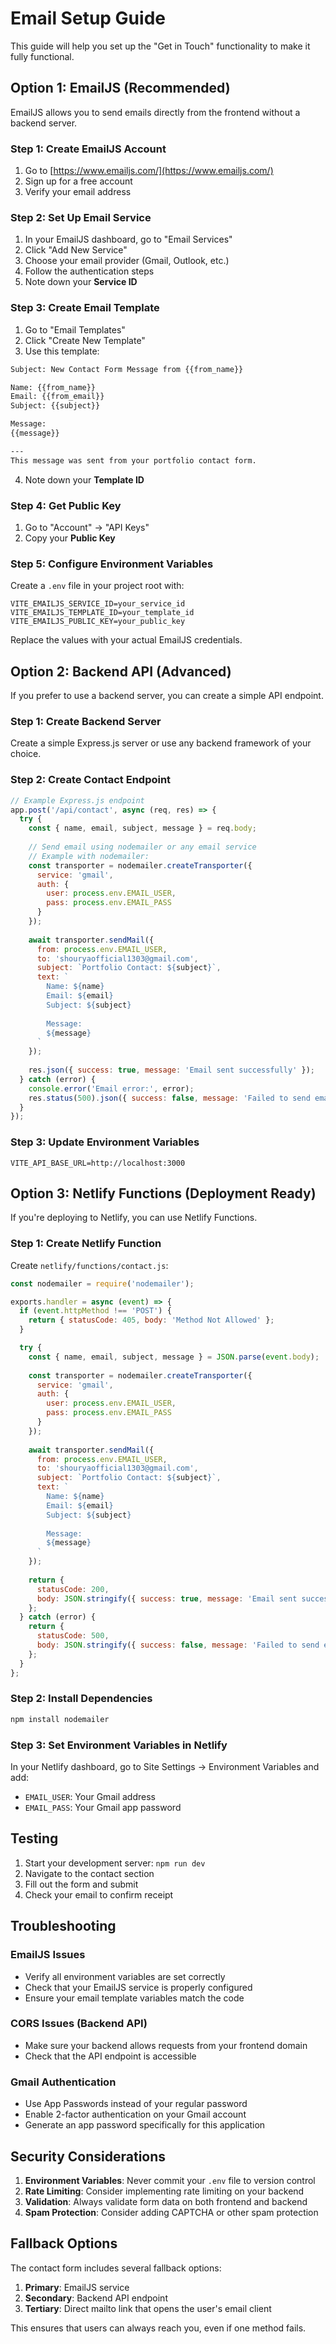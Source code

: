 # Email Setup Guide

This guide will help you set up the "Get in Touch" functionality to make it fully functional.

## Option 1: EmailJS (Recommended)

EmailJS allows you to send emails directly from the frontend without a backend server.

### Step 1: Create EmailJS Account
1. Go to [https://www.emailjs.com/](https://www.emailjs.com/)
2. Sign up for a free account
3. Verify your email address

### Step 2: Set Up Email Service
1. In your EmailJS dashboard, go to "Email Services"
2. Click "Add New Service"
3. Choose your email provider (Gmail, Outlook, etc.)
4. Follow the authentication steps
5. Note down your **Service ID**

### Step 3: Create Email Template
1. Go to "Email Templates"
2. Click "Create New Template"
3. Use this template:

```html
Subject: New Contact Form Message from {{from_name}}

Name: {{from_name}}
Email: {{from_email}}
Subject: {{subject}}

Message:
{{message}}

---
This message was sent from your portfolio contact form.
```

4. Note down your **Template ID**

### Step 4: Get Public Key
1. Go to "Account" → "API Keys"
2. Copy your **Public Key**

### Step 5: Configure Environment Variables
Create a `.env` file in your project root with:

```env
VITE_EMAILJS_SERVICE_ID=your_service_id
VITE_EMAILJS_TEMPLATE_ID=your_template_id
VITE_EMAILJS_PUBLIC_KEY=your_public_key
```

Replace the values with your actual EmailJS credentials.

## Option 2: Backend API (Advanced)

If you prefer to use a backend server, you can create a simple API endpoint.

### Step 1: Create Backend Server
Create a simple Express.js server or use any backend framework of your choice.

### Step 2: Create Contact Endpoint
```javascript
// Example Express.js endpoint
app.post('/api/contact', async (req, res) => {
  try {
    const { name, email, subject, message } = req.body;
    
    // Send email using nodemailer or any email service
    // Example with nodemailer:
    const transporter = nodemailer.createTransporter({
      service: 'gmail',
      auth: {
        user: process.env.EMAIL_USER,
        pass: process.env.EMAIL_PASS
      }
    });
    
    await transporter.sendMail({
      from: process.env.EMAIL_USER,
      to: 'shouryaofficial1303@gmail.com',
      subject: `Portfolio Contact: ${subject}`,
      text: `
        Name: ${name}
        Email: ${email}
        Subject: ${subject}
        
        Message:
        ${message}
      `
    });
    
    res.json({ success: true, message: 'Email sent successfully' });
  } catch (error) {
    console.error('Email error:', error);
    res.status(500).json({ success: false, message: 'Failed to send email' });
  }
});
```

### Step 3: Update Environment Variables
```env
VITE_API_BASE_URL=http://localhost:3000
```

## Option 3: Netlify Functions (Deployment Ready)

If you're deploying to Netlify, you can use Netlify Functions.

### Step 1: Create Netlify Function
Create `netlify/functions/contact.js`:

```javascript
const nodemailer = require('nodemailer');

exports.handler = async (event) => {
  if (event.httpMethod !== 'POST') {
    return { statusCode: 405, body: 'Method Not Allowed' };
  }

  try {
    const { name, email, subject, message } = JSON.parse(event.body);
    
    const transporter = nodemailer.createTransporter({
      service: 'gmail',
      auth: {
        user: process.env.EMAIL_USER,
        pass: process.env.EMAIL_PASS
      }
    });
    
    await transporter.sendMail({
      from: process.env.EMAIL_USER,
      to: 'shouryaofficial1303@gmail.com',
      subject: `Portfolio Contact: ${subject}`,
      text: `
        Name: ${name}
        Email: ${email}
        Subject: ${subject}
        
        Message:
        ${message}
      `
    });
    
    return {
      statusCode: 200,
      body: JSON.stringify({ success: true, message: 'Email sent successfully' })
    };
  } catch (error) {
    return {
      statusCode: 500,
      body: JSON.stringify({ success: false, message: 'Failed to send email' })
    };
  }
};
```

### Step 2: Install Dependencies
```bash
npm install nodemailer
```

### Step 3: Set Environment Variables in Netlify
In your Netlify dashboard, go to Site Settings → Environment Variables and add:
- `EMAIL_USER`: Your Gmail address
- `EMAIL_PASS`: Your Gmail app password

## Testing

1. Start your development server: `npm run dev`
2. Navigate to the contact section
3. Fill out the form and submit
4. Check your email to confirm receipt

## Troubleshooting

### EmailJS Issues
- Verify all environment variables are set correctly
- Check that your EmailJS service is properly configured
- Ensure your email template variables match the code

### CORS Issues (Backend API)
- Make sure your backend allows requests from your frontend domain
- Check that the API endpoint is accessible

### Gmail Authentication
- Use App Passwords instead of your regular password
- Enable 2-factor authentication on your Gmail account
- Generate an app password specifically for this application

## Security Considerations

1. **Environment Variables**: Never commit your `.env` file to version control
2. **Rate Limiting**: Consider implementing rate limiting on your backend
3. **Validation**: Always validate form data on both frontend and backend
4. **Spam Protection**: Consider adding CAPTCHA or other spam protection

## Fallback Options

The contact form includes several fallback options:
1. **Primary**: EmailJS service
2. **Secondary**: Backend API endpoint
3. **Tertiary**: Direct mailto link that opens the user's email client

This ensures that users can always reach you, even if one method fails. 